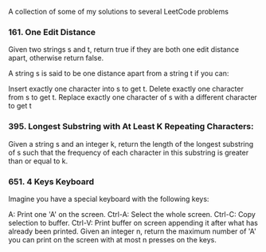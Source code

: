 
A collection of some of my solutions to several LeetCode problems

### 161. One Edit Distance

Given two strings s and t, return true if they are both one edit distance apart, otherwise return false.

A string s is said to be one distance apart from a string t if you can:

Insert exactly one character into s to get t.
Delete exactly one character from s to get t.
Replace exactly one character of s with a different character to get t



### 395. Longest Substring with At Least K Repeating Characters:

Given a string s and an integer k, return the length of the longest substring of s such that the frequency of each character in this substring is greater than or equal to k.


### 651. 4 Keys Keyboard

Imagine you have a special keyboard with the following keys:

A: Print one 'A' on the screen.
Ctrl-A: Select the whole screen.
Ctrl-C: Copy selection to buffer.
Ctrl-V: Print buffer on screen appending it after what has already been printed.
Given an integer n, return the maximum number of 'A' you can print on the screen with at most n presses on the keys.
